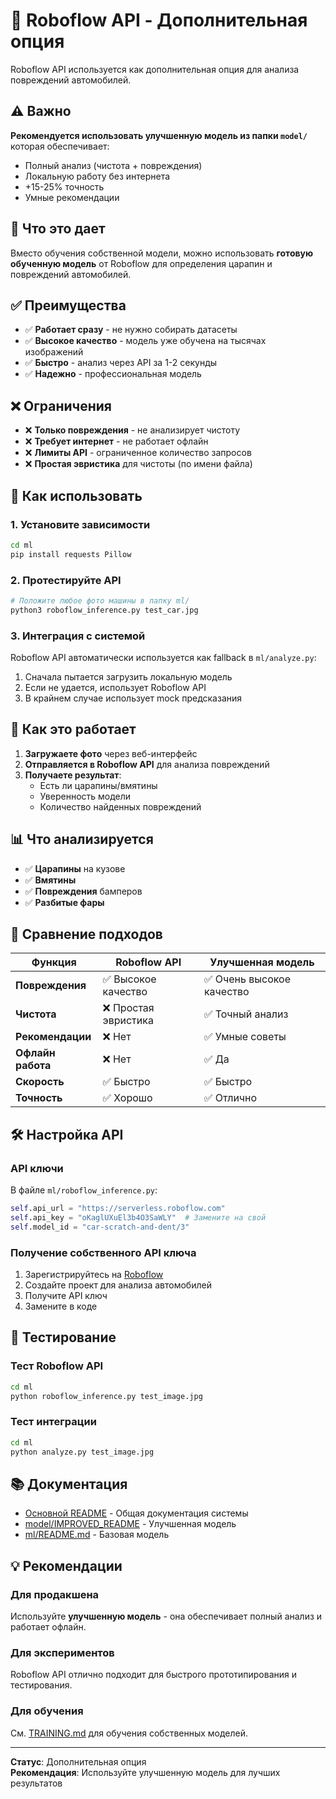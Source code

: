 # 🤖 Roboflow API - Дополнительная опция

Roboflow API используется как дополнительная опция для анализа повреждений автомобилей.

## ⚠️ Важно

**Рекомендуется использовать улучшенную модель из папки `model/`** которая обеспечивает:
- Полный анализ (чистота + повреждения)
- Локальную работу без интернета
- +15-25% точность
- Умные рекомендации

## 🎯 Что это дает

Вместо обучения собственной модели, можно использовать **готовую обученную модель** от Roboflow для определения царапин и повреждений автомобилей.

## ✅ Преимущества

- ✅ **Работает сразу** - не нужно собирать датасеты
- ✅ **Высокое качество** - модель уже обучена на тысячах изображений
- ✅ **Быстро** - анализ через API за 1-2 секунды
- ✅ **Надежно** - профессиональная модель

## ❌ Ограничения

- ❌ **Только повреждения** - не анализирует чистоту
- ❌ **Требует интернет** - не работает офлайн
- ❌ **Лимиты API** - ограниченное количество запросов
- ❌ **Простая эвристика** для чистоты (по имени файла)

## 🚀 Как использовать

### 1. Установите зависимости
```bash
cd ml
pip install requests Pillow
```

### 2. Протестируйте API
```bash
# Положите любое фото машины в папку ml/
python3 roboflow_inference.py test_car.jpg
```

### 3. Интеграция с системой
Roboflow API автоматически используется как fallback в `ml/analyze.py`:
1. Сначала пытается загрузить локальную модель
2. Если не удается, использует Roboflow API
3. В крайнем случае использует mock предсказания

## 🔧 Как это работает

1. **Загружаете фото** через веб-интерфейс
2. **Отправляется в Roboflow API** для анализа повреждений
3. **Получаете результат**:
    - Есть ли царапины/вмятины
    - Уверенность модели
    - Количество найденных повреждений

## 📊 Что анализируется

- ✅ **Царапины** на кузове
- ✅ **Вмятины**
- ✅ **Повреждения** бамперов
- ✅ **Разбитые фары**

## 🔄 Сравнение подходов

| Функция | Roboflow API | Улучшенная модель |
|---------|--------------|-------------------|
| **Повреждения** | ✅ Высокое качество | ✅ Очень высокое качество |
| **Чистота** | ❌ Простая эвристика | ✅ Точный анализ |
| **Рекомендации** | ❌ Нет | ✅ Умные советы |
| **Офлайн работа** | ❌ Нет | ✅ Да |
| **Скорость** | ✅ Быстро | ✅ Быстро |
| **Точность** | ✅ Хорошо | ✅ Отлично |

## 🛠️ Настройка API

### API ключи
В файле `ml/roboflow_inference.py`:
```python
self.api_url = "https://serverless.roboflow.com"
self.api_key = "oKaglUXuEl3b4O3SaWLY"  # Замените на свой
self.model_id = "car-scratch-and-dent/3"
```

### Получение собственного API ключа
1. Зарегистрируйтесь на [Roboflow](https://roboflow.com)
2. Создайте проект для анализа автомобилей
3. Получите API ключ
4. Замените в коде

## 🧪 Тестирование

### Тест Roboflow API
```bash
cd ml
python roboflow_inference.py test_image.jpg
```

### Тест интеграции
```bash
cd ml
python analyze.py test_image.jpg
```

## 📚 Документация

- [Основной README](../README.md) - Общая документация системы
- [model/IMPROVED_README](../model/IMPROVED_README.md) - Улучшенная модель
- [ml/README.md](ml/README.md) - Базовая модель

## 💡 Рекомендации

### Для продакшена
Используйте **улучшенную модель** - она обеспечивает полный анализ и работает офлайн.

### Для экспериментов
Roboflow API отлично подходит для быстрого прототипирования и тестирования.

### Для обучения
См. [TRAINING.md](TRAINING.md) для обучения собственных моделей.

---

**Статус**: Дополнительная опция  
**Рекомендация**: Используйте улучшенную модель для лучших результатов
